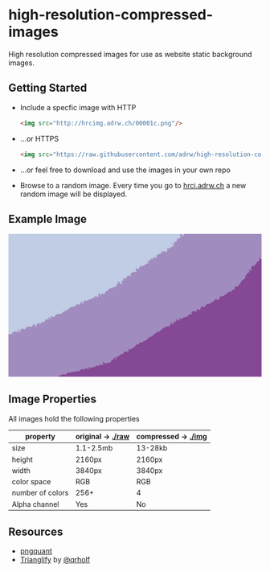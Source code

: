 # high-resolution-compressed-images
High resolution compressed images for use as website static background images.

## Getting Started
- Include a specfic image with HTTP
  ```HTML
  <img src="http://hrcimg.adrw.ch/00001c.png"/>
  ```

- ...or HTTPS
  ```HTML
  <img src="https://raw.githubusercontent.com/adrw/high-resolution-compressed-images/master/img/00001c.png"/>
  ```

- ...or feel free to download and use the images in your own repo

- Browse to a random image. Every time you go to [hrci.adrw.ch](http://hrci.adrw.ch) a new random image will be displayed.
  
## Example Image
![](./img/00001c.png)

## Image Properties
All images hold the following properties

| property | original -> [./raw](./raw) | compressed -> [./img](./img) | 
|---|---|---|
| size | 1.1-2.5mb | 13-28kb |
| height | 2160px | 2160px |
| width | 3840px | 3840px |
| color space | RGB | RGB |
| number of colors | 256+ | 4 |
| Alpha channel | Yes | No |

## Resources
- [pngquant](https://github.com/kornelski/pngquant)
- [Trianglify](https://github.com/qrohlf/trianglify) by [@qrholf](http://qrohlf.com/)